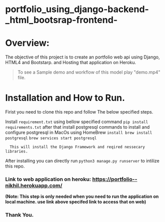 # portfolio_using_django-backend-_html_bootsrap-frontend-

# Overview:
The objective of this project is to create an portfolio web api using Django, HTML4 and Bootstarp. and Hosting that application on Heroku.

> To see a Sample demo and workflow of this model play "demo.mp4" file.

# Installation and How to Run.
  Firist you need to clone this repo and follow The below specified steps.

  Install `requirement.txt` using bellow specified command
      `pip install requirements.txt` after that install postgresql
      commands to install and configure postgresql in MacOs using HomeBrew
      `install brew install postgresql`
      `brew services start postgresql`
      
      This will install the Django Framework and reqired nessecary libraries.

  After installing you can directly run `python3 manage.py runserver` to intilize this repo.
  

### Link to web application on heroku: https://portfolio--nikhil.herokuapp.com/

**(Note: This step is only needed when you need to run the application on local machine. use link above specifed link to access that on web)**


### Thank You.
